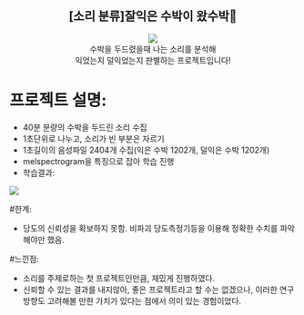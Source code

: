 <div align="center">
<h2>[소리 분류]잘익은 수박이 왔수박🍉</h2>
<img src="https://github.com/vocaltrainer/rippen_watermellon_classification/assets/127821186/80f48938-657e-47ba-b4ad-8fac06ee22f7">
<br>수박을 두드렸을때 나는 소리를 분석해 <br>익었는지 덜익었는지 판별하는 프로젝트입니다!
</div>

# 프로젝트 설명:
- 40분 분량의 수박을 두드린 소리 수집
- 1초단위로 나누고, 소리가 빈 부분은 자르기
- 1초길이의 음성파일 2404개 수집(익은 수박 1202개, 덜익은 수박 1202개)
- melspectrogram을 특징으로 잡아 학습 진행
- 학습결과:
<img src='https://github.com/vocaltrainer/rippen_watermellon_classification/assets/127821186/31e720ae-4a75-4efd-8cec-3c109c7859b9'>

#한계:
- 당도의 신뢰성을 확보하지 못함. 비파괴 당도측정기등을 이용해 정확한 수치를 파악해야만 했음.

#느낀점:
- 소리를 주제로하는 첫 프로젝트인만큼, 재밌게 진행하였다.
- 신뢰할 수 있는 결과를 내지않아, 좋은 프로젝트라고 할 수는 없겠으나, 이러한 연구 방향도 고려해볼 만한 가치가 있다는 점에서 의미 있는 경험이었다.
